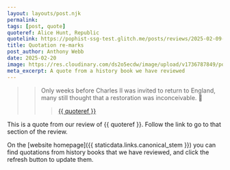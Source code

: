 ```yaml
---
layout: layouts/post.njk
permalink: 
tags: [post, quote]
quoteref: Alice Hunt, Republic
quotelink: https://pophist-ssg-test.glitch.me/posts/reviews/2025-02-09-review-republic/#:~:text=Only%20weeks%20before%20Charles%20II%20was%20invited%20to%20return%20to%20England%2C%20many%20still%20thought%20that%20a%20restoration%20was%20inconceivable.
title: Quotation re-marks
post_author: Anthony Webb
date: 2025-02-20
image: https://res.cloudinary.com/ds2o5ecdw/image/upload/v1736787849/pophist_static/twemoji_loudspeaker.png
meta_excerpt: A quote from a history book we have reviewed
---
```

>>  Only weeks before Charles II was invited to return to England, many still thought that a restoration was inconceivable. 📣
>>> <a href="{{ quotelink }}" target=_blank>{{ quoteref }}</a>

This is a quote from our review of {{ quoteref }}. Follow the link to go to that section of the review.

On the [website homepage]({{ staticdata.links.canonical_stem }}) you can find quotations from history books that we have reviewed, and click the refresh button to update them.